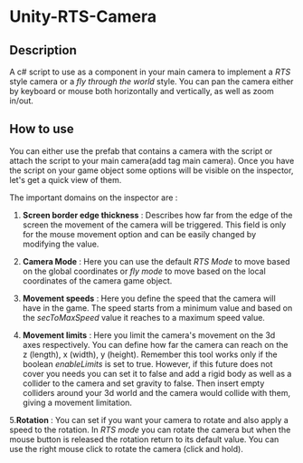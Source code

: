 # Unity-RTS-Camera

## Description ##

A c# script to use as a component in your main camera to implement a _RTS_ style camera or a _fly through the world_ style. You can pan the camera either by keyboard or mouse both horizontally and vertically, as well as zoom in/out.

## How to use ##

You can either use the prefab that contains a camera with the script or attach the script to your main camera(add tag main camera).
Once you have the script on your game object some options will be visible on the inspector, let's get a quick view of them.

The important domains on the inspector are :

1. **Screen border edge thickness** : Describes how far from the edge of the screen the movement of the camera will be triggered. This field is only for the mouse movement option and can be easily changed by modifying the value.

2. **Camera Mode** : Here you can use the default _RTS Mode_ to move based on the global coordinates or _fly mode_ to move based on the local coordinates of the camera game object.

3. **Movement speeds** : Here you define the speed that the camera will have in the game. The speed starts from a minimum value and based on the _secToMaxSpeed_ value it reaches to a maximum speed value.

4. **Movement limits** : Here you limit the camera's movement on the 3d axes respectively. You can define how far the camera can reach on the z (length), x (width), y (height). Remember this tool works only if the boolean _enableLimits_ is set to true. However, if this future does not cover you needs you can set it to false and add a rigid body as well as a collider to the camera and set gravity to false. Then insert empty colliders around your 3d world and the camera would collide with them, giving a movement limitation.

5.**Rotation** : You can set if you want your camera to rotate and also apply a speed to the rotation. In _RTS mode_ you can rotate the camera but when the mouse button is released the rotation return to its default value. You can use the right mouse click to rotate the camera (click and hold).


